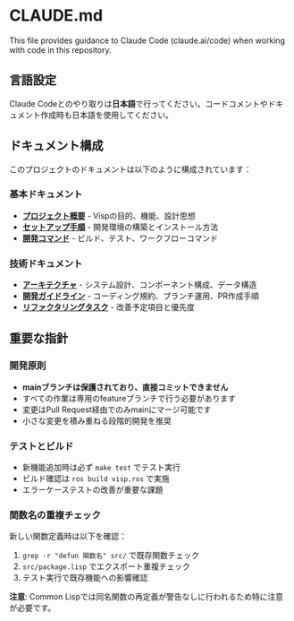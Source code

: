 # CLAUDE.md

This file provides guidance to Claude Code (claude.ai/code) when working with code in this repository.

## 言語設定

Claude Codeとのやり取りは**日本語**で行ってください。コードコメントやドキュメント作成時も日本語を使用してください。

## ドキュメント構成

このプロジェクトのドキュメントは以下のように構成されています：

### 基本ドキュメント
- **[プロジェクト概要](docs/project-overview.md)** - Vispの目的、機能、設計思想
- **[セットアップ手順](docs/setup.md)** - 開発環境の構築とインストール方法
- **[開発コマンド](docs/development-commands.md)** - ビルド、テスト、ワークフローコマンド

### 技術ドキュメント
- **[アーキテクチャ](docs/architecture.md)** - システム設計、コンポーネント構成、データ構造
- **[開発ガイドライン](docs/development-guidelines.md)** - コーディング規約、ブランチ運用、PR作成手順
- **[リファクタリングタスク](docs/refactoring-tasks.md)** - 改善予定項目と優先度

## 重要な指針

### 開発原則
- **mainブランチは保護されており、直接コミットできません**
- すべての作業は専用のfeatureブランチで行う必要があります
- 変更はPull Request経由でのみmainにマージ可能です
- 小さな変更を積み重ねる段階的開発を推奨

### テストとビルド
- 新機能追加時は必ず `make test` でテスト実行
- ビルド確認は `ros build visp.ros` で実施
- エラーケーステストの改善が重要な課題

### 関数名の重複チェック
新しい関数定義時は以下を確認：
1. `grep -r "defun 関数名" src/` で既存関数チェック
2. `src/package.lisp` でエクスポート重複チェック
3. テスト実行で既存機能への影響確認

**注意**: Common Lispでは同名関数の再定義が警告なしに行われるため特に注意が必要です。
